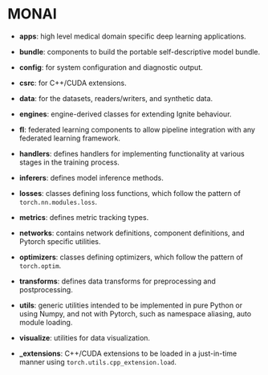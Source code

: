 # MONAI

* **apps**: high level medical domain specific deep learning applications.

* **bundle**: components to build the portable self-descriptive model bundle.

* **config**: for system configuration and diagnostic output.

* **csrc**: for C++/CUDA extensions.

* **data**: for the datasets, readers/writers, and synthetic data.

* **engines**: engine-derived classes for extending Ignite behaviour.

* **fl**: federated learning components to allow pipeline integration with any federated learning framework.

* **handlers**: defines handlers for implementing functionality at various stages in the training process.

* **inferers**: defines model inference methods.

* **losses**: classes defining loss functions, which follow the pattern of `torch.nn.modules.loss`.

* **metrics**: defines metric tracking types.

* **networks**: contains network definitions, component definitions, and Pytorch specific utilities.

* **optimizers**: classes defining optimizers, which follow the pattern of `torch.optim`.

* **transforms**: defines data transforms for preprocessing and postprocessing.

* **utils**: generic utilities intended to be implemented in pure Python or using Numpy,
and not with Pytorch, such as namespace aliasing, auto module loading.

* **visualize**: utilities for data visualization.

* **_extensions**: C++/CUDA extensions to be loaded in a just-in-time manner using `torch.utils.cpp_extension.load`.
